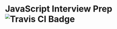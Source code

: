# JavaScript Interview Prep ![Travis CI Badge](https://travis-ci.org/shanemileham/js-interview-prep.svg?branch=master)
